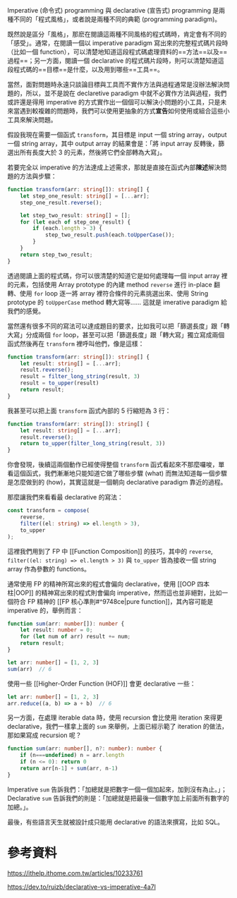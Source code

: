 Imperative (命令式) programming 與 declarative (宣告式) programming 是兩種不同的「程式風格」，或者說是兩種不同的典範 (programming paradigm)。

既然說是區分「風格」，那麽在閱讀這兩種不同風格的程式碼時，肯定會有不同的「感受」。通常，在閱讀一個以 imperative paradigm 寫出來的完整程式碼片段時（比如一個 function），可以清楚地知道這段程式碼處理資料的==方法==以及==過程==；另一方面，閱讀一個 declarative 的程式碼片段時，則可以清楚知道這段程式碼的==目標==是什麼，以及用到哪些==工具==。

當然，面對問題時永遠只談論目標與工具而不實作方法與過程通常是沒辦法解決問題的，所以，並不是說在 declaretive paradigm 中就不必實作方法與過程，我們或許還是得用 imperative 的方式實作出一個個可以解決小問題的小工具，只是未來當遇到較複雜的問題時，我們可以使用更抽象的方式**宣告**如何使用或組合這些小工具來解決問題。

假設我現在需要一個函式 `transform`，其目標是 input 一個 string array，output 一個 string array，其中 output array 的結果會是：「將 input array 反轉後，篩選出所有長度大於 3 的元素，然後將它們全部轉為大寫」。

若要完全以 imperative 的方法達成上述需求，那就是直接在函式內部**陳述**解決問題的方法與步驟：

```TypeScript
function transform(arr: string[]): string[] {
	let step_one_result: string[] = [...arr];
	step_one_result.reverse();

	let step_two_result: string[] = [];
	for (let each of step_one_result) {
		if (each.length > 3) {
			step_two_result.push(each.toUpperCase());
		}
	}
	return step_two_result;
}
```

透過閱讀上面的程式碼，你可以很清楚的知道它是如何處理每一個 input array 裡的元素，包括使用 Array prototype 的內建 method `reverse` 進行 in-place 翻轉、使用 `for` loop 逐一將 array 裡符合條件的元素挑選出來、使用 String prototype 的 `toUpperCase` method 轉大寫等...... 這就是 imerative paradigm 給我們的感覺。

當然還有很多不同的寫法可以達成題目的要求，比如我可以把「篩選長度」跟「轉大寫」分成兩個 `for` loop，甚至可以把「篩選長度」跟「轉大寫」獨立寫成兩個函式然後再在 `transform` 裡呼叫他們，像是這樣：

```TypeScript
function transform(arr: string[]): string[] {
	let result: string[] = [...arr];
	result.reverse();
	result = filter_long_string(result, 3)
	result = to_upper(result)
	return result;
}
```

我甚至可以把上面 `transform` 函式內部的 5 行縮短為 3 行：

```TypeScript
function transform(arr: string[]): string[] {
	let result: string[] = [...arr];
	result.reverse();
	return to_upper(filter_long_string(result, 3))
}
```

你會發現，後續這兩個動作已經使得整個 `transform` 函式看起來不那麼囉唆，單看這個函式，我們漸漸地只能知道它做了哪些步驟 (what) 而無法知道每一個步驟是怎麼做到的 (how)，其實這就是一個朝向 declarative paradigm 靠近的過程。

那麼讓我們來看看最 declarative 的寫法：

```TypeScript
const transform = compose(
	reverse,
	filter((el: string) => el.length > 3),
	to_upper
);
```

這裡我們用到了 FP 中 [[Function Composition]] 的技巧，其中的 `reverse`, `filter((el: string) => el.length > 3)` 與 `to_upper` 皆為接收一個 string array 作為參數的 functions。

通常使用 FP 的精神所寫出來的程式會偏向 declarative，使用 [[OOP 四本柱|OOP]] 的精神寫出來的程式則會偏向 imperative，然而這也並非絕對，比如一個符合 FP 精神的 [[FP 核心準則#^9748ce|pure function]]，其內容可能是 imperative 的，舉例而言：

```TypeScript
function sum(arr: number[]): number {
	let result: number = 0;
	for (let num of arr) result += num;
	return result;
}

let arr: number[] = [1, 2, 3]
sum(arr)  // 6
```

使用一些 [[Higher-Order Function (HOF)]] 會更 declarative 一些：

```TypeScript
let arr: number[] = [1, 2, 3]
arr.reduce((a, b) => a + b)  // 6
```

另一方面，在處理 iterable data 時，使用 recursion 會比使用 iteration 來得更 declarative，我們一樣拿上面的 `sum` 來舉例，上面已經示範了 iteration 的做法，那如果寫成 recursion 呢？

```TypeScript
function sum(arr: number[], n?: number): number {
	if (n===undefined) n = arr.length
	if (n <= 0): return 0
	return arr[n-1] + sum(arr, n-1)
}
```

Imperative `sum` 告訴我們：「加總就是把數字一個一個加起來，加到沒有為止。」；Declarative `sum` 告訴我們的則是：「加總就是把最後一個數字加上前面所有數字的加總。」。

最後，有些語言天生就被設計成只能用 declarative 的語法來撰寫，比如 SQL。

# 參考資料

https://ithelp.ithome.com.tw/articles/10233761

https://dev.to/ruizb/declarative-vs-imperative-4a7l